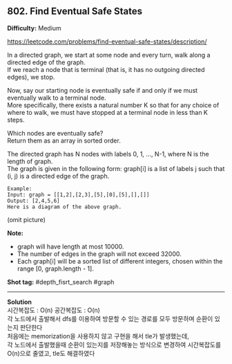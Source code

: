 ## 802. Find Eventual Safe States

**Difficulty:** Medium

https://leetcode.com/problems/find-eventual-safe-states/description/

In a directed graph, we start at some node and every turn, walk along a directed edge of the graph.  
If we reach a node that is terminal (that is, it has no outgoing directed edges), we stop.  

Now, say our starting node is eventually safe if and only if we must eventually walk to a terminal node.  
More specifically, there exists a natural number K so that for any choice of where to walk, we must have stopped at a terminal node in less than K steps.  

Which nodes are eventually safe?  
Return them as an array in sorted order.  

The directed graph has N nodes with labels 0, 1, ..., N-1, where N is the length of graph.  
The graph is given in the following form: graph[i] is a list of labels j such that (i, j) is a directed edge of the graph.  

```
Example:
Input: graph = [[1,2],[2,3],[5],[0],[5],[],[]]
Output: [2,4,5,6]
Here is a diagram of the above graph.
```

(omit picture)

**Note:** <br/>
* graph will have length at most 10000.
* The number of edges in the graph will not exceed 32000.
* Each graph[i] will be a sorted list of different integers, chosen within the range [0, graph.length - 1].

**Shot tag:** \#depth\_fisrt\_search \#graph

------------------------------------

**Solution** <br/>
시간복잡도 : O(n) 공간복잡도 : O(n)  
각 노드에서 출발해서 dfs를 이용하여 방문할 수 있는 경로를 모두 방문하며 순환이 있는지 판단한다  
처음에는 memorization을 사용하지 않고 구현을 해서 tle가 발생했는데,  
각 노드에서 출발했을때 순환이 있는지를 저장해놓는 방식으로 변경하여 시간복잡도를 O(n)으로 줄였고, tle도 해결하였다   

